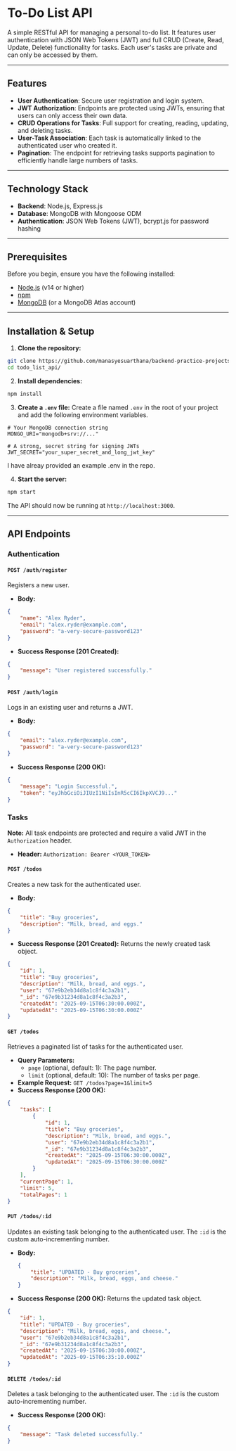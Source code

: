 # To-Do List API

A simple RESTful API for managing a personal to-do list. It features user authentication with JSON Web Tokens (JWT) and full CRUD (Create, Read, Update, Delete) functionality for tasks. Each user's tasks are private and can only be accessed by them.

---

## Features

- **User Authentication**: Secure user registration and login system.
- **JWT Authorization**: Endpoints are protected using JWTs, ensuring that users can only access their own data.
- **CRUD Operations for Tasks**: Full support for creating, reading, updating, and deleting tasks.
- **User-Task Association**: Each task is automatically linked to the authenticated user who created it.
- **Pagination**: The endpoint for retrieving tasks supports pagination to efficiently handle large numbers of tasks.

---

## Technology Stack

- **Backend**: Node.js, Express.js
- **Database**: MongoDB with Mongoose ODM
- **Authentication**: JSON Web Tokens (JWT), bcrypt.js for password hashing

---

## Prerequisites
Before you begin, ensure you have the following installed:
- [Node.js](https://nodejs.org/) (v14 or higher)
- [npm](https://www.npmjs.com/)
- [MongoDB](https://www.mongodb.com/try/download/community) (or a MongoDB Atlas account)

---

## Installation & Setup

1. **Clone the repository:**
```bash
git clone https://github.com/manasyesuarthana/backend-practice-projects
cd todo_list_api/
```

2. **Install dependencies:**
```bash
npm install
```

3. **Create a `.env` file:**
Create a file named `.env` in the root of your project and add the following environment variables.

```env
# Your MongoDB connection string
MONGO_URI="mongodb+srv://..."

# A strong, secret string for signing JWTs
JWT_SECRET="your_super_secret_and_long_jwt_key"
```
I have alreay provided an example .env in the repo.

4. **Start the server:**
```bash
npm start
```
The API should now be running at `http://localhost:3000`.

---

## API Endpoints

### Authentication

#### `POST /auth/register`
Registers a new user.

- **Body:**
```json
{
    "name": "Alex Ryder",
    "email": "alex.ryder@example.com",
    "password": "a-very-secure-password123"
}
```
- **Success Response (201 Created):**
```json
{
    "message": "User registered successfully."
}
```

#### `POST /auth/login`
Logs in an existing user and returns a JWT.

- **Body:**
```json
{
    "email": "alex.ryder@example.com",
    "password": "a-very-secure-password123"
}
```
- **Success Response (200 OK):**
```json
{
    "message": "Login Successful.",
    "token": "eyJhbGciOiJIUzI1NiIsInR5cCI6IkpXVCJ9..."
}
```

### Tasks
**Note:** All task endpoints are protected and require a valid JWT in the `Authorization` header.
-   **Header:** `Authorization: Bearer <YOUR_TOKEN>`

#### `POST /todos`
Creates a new task for the authenticated user.

- **Body:**
```json
{
    "title": "Buy groceries",
    "description": "Milk, bread, and eggs."
}
```
- **Success Response (201 Created):** Returns the newly created task object.
```json
{
    "id": 1,
    "title": "Buy groceries",
    "description": "Milk, bread, and eggs.",
    "user": "67e9b2eb34d8a1c8f4c3a2b1",
    "_id": "67e9b31234d8a1c8f4c3a2b3",
    "createdAt": "2025-09-15T06:30:00.000Z",
    "updatedAt": "2025-09-15T06:30:00.000Z"
}
```

#### `GET /todos`
Retrieves a paginated list of tasks for the authenticated user.

- **Query Parameters:**
    - `page` (optional, default: 1): The page number.
    - `limit` (optional, default: 10): The number of tasks per page.
- **Example Request:** `GET /todos?page=1&limit=5`
- **Success Response (200 OK):**
```json
{
    "tasks": [
        {
            "id": 1,
            "title": "Buy groceries",
            "description": "Milk, bread, and eggs.",
            "user": "67e9b2eb34d8a1c8f4c3a2b1",
            "_id": "67e9b31234d8a1c8f4c3a2b3",
            "createdAt": "2025-09-15T06:30:00.000Z",
            "updatedAt": "2025-09-15T06:30:00.000Z"
        }
    ],
    "currentPage": 1,
    "limit": 5,
    "totalPages": 1
}
```

#### `PUT /todos/:id`
Updates an existing task belonging to the authenticated user. The `:id` is the custom auto-incrementing number.

- **Body:**
    ```json
    {
        "title": "UPDATED - Buy groceries",
        "description": "Milk, bread, eggs, and cheese."
    }
    ```
- **Success Response (200 OK):** Returns the updated task object.
```json
{
    "id": 1,
    "title": "UPDATED - Buy groceries",
    "description": "Milk, bread, eggs, and cheese.",
    "user": "67e9b2eb34d8a1c8f4c3a2b1",
    "_id": "67e9b31234d8a1c8f4c3a2b3",
    "createdAt": "2025-09-15T06:30:00.000Z",
    "updatedAt": "2025-09-15T06:35:10.000Z"
}
```

#### `DELETE /todos/:id`
Deletes a task belonging to the authenticated user. The `:id` is the custom auto-incrementing number.

- **Success Response (200 OK):**
```json
{
    "message": "Task deleted successfully."
}
```